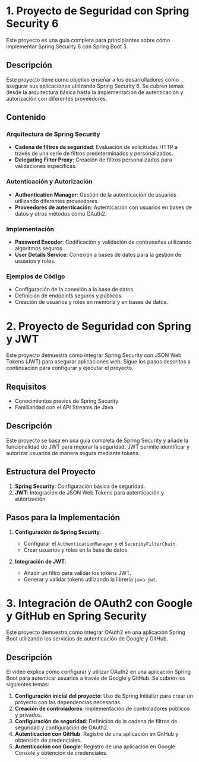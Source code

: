 # 1. Proyecto de Seguridad con Spring Security 6
Este proyecto es una guía completa para principiantes sobre cómo implementar Spring Security 6 con Spring Boot 3.

## Descripción
Este proyecto tiene como objetivo enseñar a los desarrolladores cómo asegurar sus aplicaciones utilizando Spring Security 6. Se cubren temas desde la arquitectura básica hasta la implementación de autenticación y autorización con diferentes proveedores.

## Contenido
### Arquitectura de Spring Security
- **Cadena de filtros de seguridad**: Evaluación de solicitudes HTTP a través de una serie de filtros predeterminados y personalizados.
- **Delegating Filter Proxy**: Creación de filtros personalizados para validaciones específicas.

### Autenticación y Autorización
- **Authentication Manager**: Gestión de la autenticación de usuarios utilizando diferentes proveedores.
- **Proveedores de autenticación**: Autenticación con usuarios en bases de datos y otros métodos como OAuth2.

### Implementación
- **Password Encoder**: Codificación y validación de contraseñas utilizando algoritmos seguros.
- **User Details Service**: Conexión a bases de datos para la gestión de usuarios y roles.

### Ejemplos de Código
- Configuración de la conexión a la base de datos.
- Definición de endpoints seguros y públicos.
- Creación de usuarios y roles en memoria y en bases de datos.

# 2. Proyecto de Seguridad con Spring y JWT
Este proyecto demuestra cómo integrar Spring Security con JSON Web Tokens (JWT) para asegurar aplicaciones web. Sigue los pasos descritos a continuación para configurar y ejecutar el proyecto.

## Requisitos
- Conocimientos previos de Spring Security
- Familiaridad con el API Streams de Java

## Descripción
Este proyecto se basa en una guía completa de Spring Security y añade la funcionalidad de JWT para mejorar la seguridad. JWT permite identificar y autorizar usuarios de manera segura mediante tokens.

## Estructura del Proyecto
1. **Spring Security**: Configuración básica de seguridad.
2. **JWT**: Integración de JSON Web Tokens para autenticación y autorización.

## Pasos para la Implementación
1. **Configuración de Spring Security**:
    - Configurar el `AuthenticationManager` y el `SecurityFilterChain`.
    - Crear usuarios y roles en la base de datos.

2. **Integración de JWT**:
    - Añadir un filtro para validar los tokens JWT.
    - Generar y validar tokens utilizando la librería `java-jwt`.

# 3. Integración de OAuth2 con Google y GitHub en Spring Security
Este proyecto demuestra cómo integrar OAuth2 en una aplicación Spring Boot utilizando los servicios de autenticación de Google y GitHub.

## Descripción
El video explica cómo configurar y utilizar OAuth2 en una aplicación Spring Boot para autenticar usuarios a través de Google y GitHub. Se cubren los siguientes temas:

1. **Configuración inicial del proyecto**: Uso de Spring Initializr para crear un proyecto con las dependencias necesarias.
2. **Creación de controladores**: Implementación de controladores públicos y privados.
3. **Configuración de seguridad**: Definición de la cadena de filtros de seguridad y configuración de OAuth2.
4. **Autenticación con GitHub**: Registro de una aplicación en GitHub y obtención de credenciales.
5. **Autenticación con Google**: Registro de una aplicación en Google Console y obtención de credenciales.
